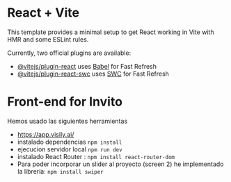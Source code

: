 # React + Vite

This template provides a minimal setup to get React working in Vite with HMR and some ESLint rules.

Currently, two official plugins are available:

- [@vitejs/plugin-react](https://github.com/vitejs/vite-plugin-react/blob/main/packages/plugin-react/README.md) uses [Babel](https://babeljs.io/) for Fast Refresh
- [@vitejs/plugin-react-swc](https://github.com/vitejs/vite-plugin-react-swc) uses [SWC](https://swc.rs/) for Fast Refresh


# Front-end for Invito
Hemos usado las siguientes herramientas
- https://app.visily.ai/
- instalado dependencias `npm install`
- ejecucion servidor local `npm run dev`
- instalado React Router : `npm install react-router-dom`
- Para poder incorporar un slider al proyecto (screen 2) he implementado la librería:  `npm install swiper`
